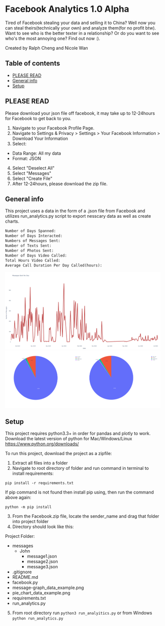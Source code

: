 # Facebook Analytics 1.0 Alpha

Tired of Facebook stealing your data and selling it to China? Well now you can steal theirs(technically your own) and analyze them(for no profit btw). Want to see who is the better texter in a relationship? Or do you want to see who's the most annoying one? Find out now :).

Created by Ralph Cheng and Nicole Wan

## Table of contents
* [PLEASE READ](#please-read)
* [General info](#general-info)
* [Setup](#setup)

## PLEASE READ
Please download your json file off facebook, it may take up to 12-24hours for Facebook to get back to you.
1. Navigate to your Facebook Profile Page.
2. Navigate to Settings & Privacy > Settings > Your Facebook Information > Download Your Information
3. Select:
* Data Range: All my data
* Format: JSON
4. Select "Deselect All"
5. Select "Messages"
7. Select "Create File"
8. After 12-24hours, please download the zip file.

## General info
This project uses a data in the form of a .json file from Facebook and utilizes run_analytics.py script to export nesscary data as well as create charts. 
```
Number of Days Spanned: 
Number of Days Interacted:
Numbers of Messages Sent:
Number of Texts Sent:
Number of Photos Sent: 
Number of Days Video Called: 
Total Hours Video Called: 
Average Call Duration Per Day Called(hours):
```
![picture](message_graph_data_example.png)
![picture](pie_chart_data_example.png)

## Setup
This project requires python3.3+ in order for pandas and plotly to work. Download the latest version of python for Mac/Windows/Linux
https://www.python.org/downloads/

To run this project, download the project as a zipfile:
1. Extract all files into a folder
2. Navigate to root directory of folder and run command in terminal to install requirements:
```
pip install -r requirements.txt
```
If pip command is not found then install pip using, then run the command above again:
```
python -m pip install
```
3. From the Facebook.zip file, locate the sender_name and drag that folder into project folder
4. Directory should look like this:

Project Folder:
* messages
  * John
    * message1.json
    * message2.json
    * message3.json
* .gitignore
* README.md
* facebook.py
* message-graph_data_example.png
* pie_chart_data_example.png
* requirements.txt
* run_analytics.py

5. From root directory run ```python3 run_analyitics.py``` or from Windows ```python run_analytics.py```
